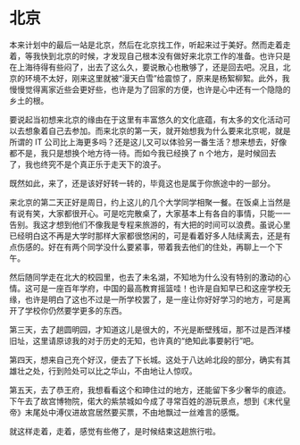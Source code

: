 # 北京

本来计划中的最后一站是北京，然后在北京找工作，听起来过于美好。然而走着走着，等我快到北京的时候，才发现自己根本没有做好来北京工作的准备。也许只是在上海待得有些闷了，出去了这么久，要说散心也散够了，还是回去吧。况且，北京的环境不太好，刚来这里就被“漫天白雪”给震惊了，原来是杨絮柳絮。此外，我慢慢觉得离家近些会更好些，也许是为了回家的方便，也许是心中还有一个隐隐的乡土的根。

要说起当初想来北京的缘由在于这里有丰富悠久的文化底蕴，有太多的文化活动可以去想象着自己去参加。而来北京的第一天，就开始想我为什么要来北京呢，就是所谓的 IT 公司比上海更多吗？还是这儿又可以体验另一番生活？想来想去，好像都不是，我只是想换个地方待一待。而如今我已经换了 n 个地方，是时候回去了，我也终究不是个真正乐于走天下的浪子。

既然如此，来了，还是该好好转一转的，毕竟这也是属于你旅途中的一部分。

来北京的第二天正好是周日，约上这儿的几个大学同学相聚一餐。在饭桌上当然是有说有笑，大家都很开心。可是吃完散桌了，大家基本上有各自的事情，只能一一告别。我这才想到他们不像我是专程来旅游的，有大把的时间可以浪费。虽说心里已经明白这不再是大学时那样大家都很悠闲的，可是看着好多人陆续离去，还是有点伤感的。好在有两个同学没什么要紧事，带着我去他们的住处，再聊上一个下午。

然后随同学走在北大的校园里，也去了未名湖，不知地为什么没有特别的激动的心情。这可是一座百年学府，中国的最高教育摇篮哇！也许是自知早已和这座学校无缘，也许是明白了这也不过是一所学校罢了，是一座让你好好学习的地方，可是离开了学校你仍然要学更多的东西。

第三天，去了趟圆明园，才知道这儿是很大的，不光是断壁残垣，那不过是西洋楼旧址，这里请原谅我的对于历史的无知，也许真的“绝知此事要躬行”吧。

第四天，想来自己充个好汉，便去了下长城。这处于八达岭北段的部分，确实有其雄壮之处，行到险处可以比之华山，不由地让人惊叹。

第五天，去了恭王府，我想看看这个和珅住过的地方，还能留下多少奢华的痕迹。下午去了故宫博物院，偌大的紫禁城如今成了寻常百姓的游玩景点，想到《末代皇帝》末尾处中溥仪进故宫居然要买票，不由地飘过一丝难言的感慨。

就这样走着，走着，感觉有些倦了，是时候结束这趟旅行啦。